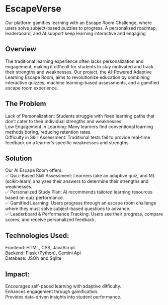 # EscapeVerse
Our platform gamifies learning with an Escape Room Challenge, where users solve subject-based puzzles to progress. A personalized roadmap, leaderboard, and AI support keep learning interactive and engaging

## Overview
The traditional learning experience often lacks personalization and engagement, making it difficult for students to stay motivated and track their strengths and weaknesses. Our project, the AI-Powered Adaptive Learning Escape Room, aims to revolutionize education by combining interactive quizzes, machine learning-based assessments, and a gamified escape room experience.

## The Problem
Lack of Personalization: Students struggle with fixed learning paths that don’t cater to their individual strengths and weaknesses.  
Low Engagement in Learning: Many learners find conventional learning methods boring, reducing retention rates.  
Difficulty in Skill Assessment: Traditional tests fail to provide real-time feedback on a learner’s specific weaknesses and strengths.  

## Solution
Our AI Escape Room offers:  
✅ Quiz-Based Skill Assessment: Learners take an adaptive quiz, and ML (scikit-learn) analyzes their answers to determine their strengths and weaknesses.  
✅ Personalized Study Plan: AI recommends tailored learning resources based on quiz performance.  
✅ Gamified Learning: Users progress through an escape room challenge where they must solve subject-based questions to advance.  
✅ Leaderboard & Performance Tracking: Users see their progress, compare scores, and receive personalized feedback.  

## Technologies Used:
Frontend: HTML, CSS, JavaScript  
Backend: Flask (Python), Gemini Api  
Database: JSON and Sqlite  

## Impact:
Encourages self-paced learning with adaptive difficulty.  
Enhances engagement through gamification.  
Provides data-driven insights into student performance.  

